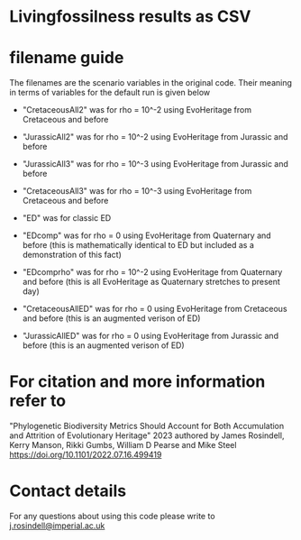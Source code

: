 # Livingfossilness results as CSV

# filename guide

The filenames are the scenario variables in the original code.
Their meaning in terms of variables for the default run is given below

* "CretaceousAll2" was for rho = 10^-2 using EvoHeritage from Cretaceous and before* "JurassicAll2" was for rho = 10^-2 using EvoHeritage from Jurassic and before

* "JurassicAll3" was for rho = 10^-3 using EvoHeritage from Jurassic and before

* "CretaceousAll3" was for rho = 10^-3 using EvoHeritage from Cretaceous and before

* "ED" was for classic ED
* "EDcomp" was for rho = 0 using EvoHeritage from Quaternary and before (this is mathematically identical to ED but included as a demonstration of this fact)

* "EDcomprho" was for rho = 10^-2 using EvoHeritage from Quaternary and before (this is all EvoHeritage as Quaternary stretches to present day)

* "CretaceousAllED" was for rho = 0 using EvoHeritage from Cretaceous and before (this is an augmented verison of ED)
* "JurassicAllED" was for rho = 0 using EvoHeritage from Jurassic and before (this is an augmented verison of ED)


# For citation and more information refer to
"Phylogenetic Biodiversity Metrics Should Account for Both Accumulation and Attrition of Evolutionary Heritage" 2023 authored by James Rosindell, Kerry Manson, Rikki Gumbs, William D Pearse and Mike Steel
https://doi.org/10.1101/2022.07.16.499419

# Contact details
For any questions about using this code please write to j.rosindell@imperial.ac.uk